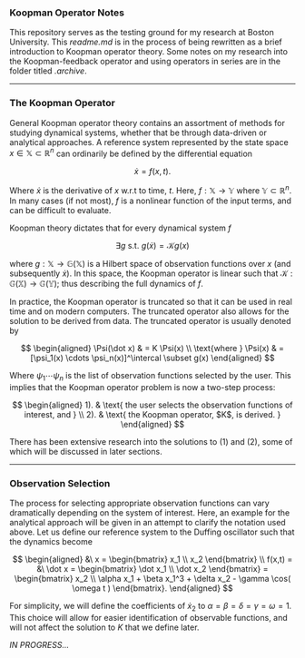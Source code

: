 ### **Koopman Operator Notes**

This repository serves as the testing ground for my research at Boston University. This *readme.md* is in the process of being rewritten as a brief introduction to Koopman operator theory. Some notes on my research into the Koopman-feedback operator and using operators in series are in the folder titled *.archive*.

___
### **The Koopman Operator**

General Koopman operator theory contains an assortment of methods for studying dynamical systems, whether that be through data-driven or analytical approaches. A reference system represented by the state space $x \in \mathbb{X} \subset \mathbb{R}^n$ can ordinarily be defined by the differential equation

$$
    \dot x = f(x,t).
$$

Where $\dot x$ is the derivative of $x$ w.r.t to time, $t$. Here, $f: \mathbb{X} \rightarrow \mathbb{Y}$ where $\mathbb{Y} \subset \mathbb{R}^n$. In many cases (if not most), $f$ is a nonlinear function of the input terms, and can be difficult to evaluate.

Koopman theory dictates that for every dynamical system $f$

$$
    \exists g \text{ s.t. } g(\dot x) = \mathcal{K} g(x)
$$

where $g : \mathbb{X} \rightarrow \mathbb{G}(\mathbb{X})$ is a Hilbert space of observation functions over $x$ (and subsequently $\dot x$). In this space, the Koopman operator is linear such that $\mathcal{K} : \mathbb{G}(\mathbb{X}) \rightarrow \mathbb{G}(\mathbb{Y})$; thus describing the full dynamics of $f$.

In practice, the Koopman operator is truncated so that it can be used in real time and on modern computers. The truncated operator also allows for the solution to be derived from data. The truncated operator is usually denoted by

$$
    \begin{aligned}
        \Psi(\dot x) & = K \Psi(x) \\
        \text{where } \Psi(x) & = [\psi_1(x) \cdots \psi_n(x)]^\intercal \subset g(x)
    \end{aligned}
$$

Where $\psi_1 \cdots \psi_n$ is the list of observation functions selected by the user. This implies that the Koopman operator problem is now a two-step process:

$$
    \begin{aligned}
        1). & \text{ the user selects the observation functions of interest, and } \\
        2). & \text{ the Koopman operator, $K$, is derived. }
    \end{aligned}
$$

There has been extensive research into the solutions to $(1)$ and $(2)$, some of which will be discussed in later sections.

___

### **Observation Selection**

The process for selecting appropriate observation functions can vary dramatically depending on the system of interest. Here, an example for the analytical approach will be given in an attempt to clarify the notation used above. Let us define our reference system to the Duffing oscillator such that the dynamics become

$$
    \begin{aligned}
        &\ x = \begin{bmatrix}
            x_1 \\
            x_2
        \end{bmatrix} \\
        f(x,t) = &\ \dot x = \begin{bmatrix}
            \dot x_1 \\ 
            \dot x_2
        \end{bmatrix} = \begin{bmatrix}
            x_2 \\
            \alpha x_1 + \beta x_1^3 + \delta x_2 - \gamma \cos( \omega t )
        \end{bmatrix}.
    \end{aligned}
$$

For simplicity, we will define the coefficients of $\dot x_2$ to $\alpha = \beta = \delta = \gamma = \omega = 1$. This choice will allow for easier identification of observable functions, and will not affect the solution to $K$ that we define later.

*IN PROGRESS...*


<!--
___
### **The Koopman-feedback Operator**

The Koopman-feedback operator (KFO) is a preliminary application for our study of using Koopman operators in series to model systems which can be broken into sub-operators via **shift functions**. The definition of a shift function, and a more in-depth discussion of them is forthcoming, but an outline of the KFO will be given here to explain the notation used in the **anchor system** application.

The KFO was first proposed as a solution to the problem where the user is given measurement data which is ambiguously correlated with the system state and control policy. The communication between the Koopman system w.r.t the true system is rendered in the diagram below.

<p align="center">
    <img src=.figures/anchors/kman_closedloop.png width=600/>
</p>

In this system, two Koopman operators are used to independently generate the control policy from feedback-related measurements, as well as the state estimation using previous position data and the appropriate control. The noteworthy components are the model and control-related Koopman operators; $\mathcal{K}_x$ and $\mathcal{K}_u$, respectively, as well as the observation spaces; $\Psi_x$, $\Psi_u$ and $h$. In the following sections, the observation spaces will be indentified for the anchor system along with a simple set of trials.

___
### **Anchor System:**
**State/model equations:** linear/holonomic/first-order/discrete

$$
x = \begin{bmatrix}
    x \\
    y
\end{bmatrix}
= \begin{bmatrix}
    x_1 \\
    x_2
\end{bmatrix}
$$

and the system is modeled as...

$$
\begin{matrix}
    x^+ = x + (\Delta t) u \\
    \textrm{where } u = C(x_g - x) \leftarrow \text{ideal policy}
\end{matrix}
$$

The important component introduced here is the idea that the state is not observed directly, but instead observed through **anchors**. For practical purposes we assume there are $N_a=3$ anchors which, when called, give the object its respective $L_2$ distance norm. The position of the anchors can be chosen by the user and are defined by the set

$$
    d(x) = \\{ \sqrt{ (x - a_i)^\intercal (x - a_i) } : \forall i \leq N_a, i \in \mathbb{N} \\}.
$$

Where $d$ represents the set of anchor distances, each defined by the anchor position $a_i$, or the $i$-th anchor in the system.

To make the system more realistic and general, we also assume there is some unknown level of noise acting on the measurement terms. In other words, for any position, $x$, given to the system we receive noise in the range space defined by $p(\delta) \in [-\delta, \delta]$, and for any measurement reading from the anchors we receive noise in the range space $p(\varepsilon) \in [-\varepsilon, \varepsilon]$.


| **Open-loop Observation Space:** |

We demonstrate elseware that the necessary observation functions to propagate the state space while also keeping track of the anchor distances are

$$
\begin{aligned}
    \Psi_x = \begin{bmatrix}
        x \\
        x^\intercal x \\
        d^2(x) \\
        1
    \end{bmatrix}
    &&
    \Psi_u = 1
    &&
    h = \begin{bmatrix}
        u \\
        u^\intercal u \\
        x^\intercal u
    \end{bmatrix}
\end{aligned}
$$

A short sim which shows the vehicle's ability to keep track of the anchor distances is shown below. The radius of the black circles represents the distance the vehicle *estimates* it is from each of the reference anchors as time progresses. The distances are represented by circles because the vehicle is never given data corresponding to the direction of each of the anchors.

<p align="center">
    <img src=.figures/anchors/anim_openloop.gif width=450 />
</p>

It should also be noted that the path taken by the vehicle is predetermined. I.e. the inputs given to the observation space $h$ are 'hard coded'.


| **Closed-loop Observation Space:** |

Derived elsewhere, the observation space for the closed-loop control and state estimation can be defined as

$$
\begin{aligned}
    \Psi_x = x
    &&
    \Psi_u = 1
    &&
    h =d^2(x)
\end{aligned}
$$

We show that these results can give high fidelity w.r.t the ideal system results. Below is an isolated trial for a non-zero initial position, with a Koopman operator-based controller that guides the vehicle to the origin using solely measurement data.

<p align="center">
    <img src=.figures/anchors/singlePathEnvironment.png height=325 />
    <img src=.figures/anchors/singlePathTrajectories.png height=325 />
</p>

As can be seen, the state estimation is slightly erratic due to the large degree of noise incorporated into the feedback terms, but overall the path construcated by the operator is smooth. Finally, we show that for many trials, with varying degrees of feedback error, the vehicle is consistently able to generate smooth paths.

<p align="center">
    <img src=.figures/anchors/multiplePathEnvironment_e0.000.png height=250 />
    <img src=.figures/anchors/multiplePathEnvironment_e0.500.png height=250 />
</p>
<p align="center">
    <img src=.figures/anchors/multiplePathEnvironment_e1.000.png height=250 />
    <img src=.figures/anchors/multiplePathEnvironment_e2.000.png height=250 />
</p>


!-->
